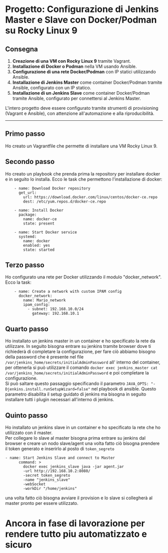 # Progetto: Configurazione di Jenkins Master e Slave con Docker/Podman su Rocky Linux 9

## Consegna

1. **Creazione di una VM con Rocky Linux 9** tramite Vagrant.
2. **Installazione di Docker o Podman** nella VM usando Ansible.
3. **Configurazione di una rete Docker/Podman** con IP statici utilizzando Ansible.
4. **Installazione di Jenkins Master** come container Docker/Podman tramite Ansible, configurato con un IP statico.
5. **Installazione di un Jenkins Slave** come container Docker/Podman tramite Ansible, configurato per connettersi al Jenkins Master.

L'intero progetto deve essere configurato tramite strumenti di provisioning (Vagrant e Ansible), con attenzione all'automazione e alla riproducibilità.

---

## Primo passo
Ho creato un Vagrantfile che permette di installare una VM Rocky Linux 9.

## Secondo passo
Ho creato un playbook che prenda prima la repository per installare docker e in seguito lo installa.
Ecco le task che permettono l'installazione di docker:
```
    - name: Download Docker repository
      get_url:
        url: https://download.docker.com/linux/centos/docker-ce.repo
        dest: /etc/yum.repos.d/docker-ce.repo

    - name: Install Docker
      package:
        name: docker-ce
        state: present

    - name: Start Docker service
      systemd:
        name: docker
        enabled: yes
        state: started
``` 


## Terzo passo
Ho configurato una rete per Docker utilizzando il modulo "docker_network".
Ecco la task:
```
    - name: Create a network with custom IPAM config
      docker_network:
        name: Mario_network
        ipam_config:
          - subnet: 192.168.10.0/24
            gateway: 192.168.10.1
```

## Quarto passo
Ho installato un jenkins master in un container e ho specificato la rete da utilizzare. In seguito bisogna entrare su jenkins tramite browser dove ti richiederà di completare la configurazione, per fare ciò abbiamo bisogno della password che è presente nel file `/var/jenkins_home/secrets/initialAdminPassword` all' interno del container, per ottenerla si può utilizzare il comando `docker exec jenkins_master cat /var/jenkins_home/secrets/initialAdminPassword` e poi completare la configurazione.  
Si può saltare questo passaggio specificando il parametro `JAVA_OPTS: "-Djenkins.install.runSetupWizard=false"` nel playbook di ansible. Questo parametro disabilita il setup guidato di jenkins ma bisogna in seguito installare tutti i plugin necessari all'interno di jenkins.

## Quinto passo
Ho installato un jenkins slave in un container e ho specificato la rete che ho utilizzato con il master.  
Per collegare lo slave al master bisogna prima entrare su jenkins dal browser e creare un nodo slave/agent una volta fatto ciò bisogna prendere il token generato e inserirlo al posto di  `token_segreto`
``` 
- name: Start Jenkins Slave and connect to Master
      command: >
        docker exec jenkins_slave java -jar agent.jar
        -url http://192.168.10.2:8080/
        -secret token_segreto
        -name "jenkins_slave"
        -webSocket
        -workDir "/home/jenkins"
```
una volta fatto ciò bisogna avviare il provision e lo slave si collegherà al master pronto per essere utilizzato.
# Ancora in fase di lavorazione per rendere tutto piu automatizzato e sicuro
